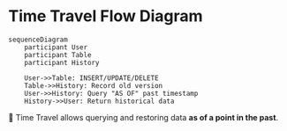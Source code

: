 # Time Travel Flow Diagram

```mermaid
sequenceDiagram
    participant User
    participant Table
    participant History

    User->>Table: INSERT/UPDATE/DELETE
    Table->>History: Record old version
    User->>History: Query "AS OF" past timestamp
    History->>User: Return historical data
```

📌 Time Travel allows querying and restoring data **as of a point in the past**.
